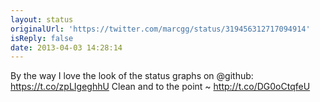 ```yaml
---
layout: status
originalUrl: 'https://twitter.com/marcgg/status/319456312717094914'
isReply: false
date: 2013-04-03 14:28:14
---
```


By the way I love the look of the status graphs on @github: https://t.co/zpLIgeghhU Clean and to the point ~  http://t.co/DG0oCtqfeU
